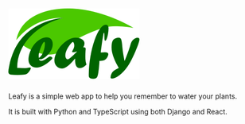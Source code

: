 # ![Leafy](static/logos/full_logo.svg?raw=true "Title")
Leafy is a simple web app to help you remember to water your plants.

It is built with Python and TypeScript using both Django and React.

